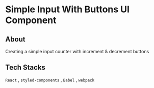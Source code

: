 # Simple Input With Buttons UI Component

## About

Creating a simple input counter with increment & decrement buttons

## Tech Stacks

`React` , `styled-components` , `Babel` , `webpack`
